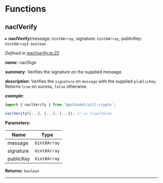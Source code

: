 

# Functions

<a id="naclverify"></a>

##  naclVerify

▸ **naclVerify**(message: *`Uint8Array`*, signature: *`Uint8Array`*, publicKey: *`Uint8Array`*): `boolean`

*Defined in [nacl/verify.ts:22](https://github.com/polkadot-js/common/blob/0e13479/packages/util-crypto/src/nacl/verify.ts#L22)*

*__name__*: naclSign

*__summary__*: Verifies the signature on the supplied message.

*__description__*: Verifies the `signature` on `message` with the supplied `plublicKey`. Returns `true` on sucess, `false` otherwise.

*__example__*:   

```javascript
import { naclVerify } from '@polkadot/util-crypto';

naclVerify([...], [...], [...]); // => true/false
```

**Parameters:**

| Name | Type |
| ------ | ------ |
| message | `Uint8Array` |
| signature | `Uint8Array` |
| publicKey | `Uint8Array` |

**Returns:** `boolean`

___

